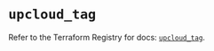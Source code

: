 # `upcloud_tag`

Refer to the Terraform Registry for docs: [`upcloud_tag`](https://registry.terraform.io/providers/upcloudltd/upcloud/5.20.0/docs/resources/tag).
